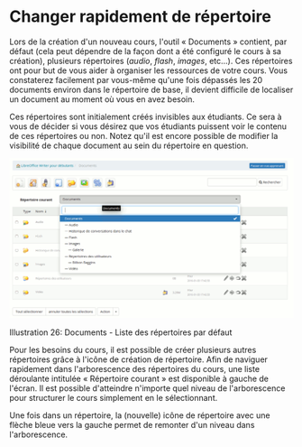 # Changer rapidement de répertoire

Lors de la création d'un nouveau cours, l'outil « Documents » contient, par défaut \(cela peut dépendre de la façon dont a été configuré le cours à sa création\), plusieurs répertoires \(_audio_, _flash_, _images_, etc...\). Ces répertoires ont pour but de vous aider à organiser les ressources de votre cours. Vous constaterez facilement par vous-même qu'une fois dépassés les 20 documents environ dans le répertoire de base, il devient difficile de localiser un document au moment où vous en avez besoin.

Ces répertoires sont initialement créés invisibles aux étudiants. Ce sera à vous de décider si vous désirez que vos étudiants puissent voir le contenu de ces répertoires ou non. Notez qu'il est encore possible de modifier la visibilité de chaque document au sein du répertoire en question.

![](../../.gitbook/assets/graficos17%20%286%29.png)

Illustration 26: Documents - Liste des répertoires par défaut

Pour les besoins du cours, il est possible de créer plusieurs autres répertoires grâce à l'icône de création de répertoire. Afin de naviguer rapidement dans l'arborescence des répertoires du cours, une liste déroulante intitulée « Répertoire courant » est disponible à gauche de l'écran. Il est possible d'atteindre n'importe quel niveau de l'arborescence pour structurer le cours simplement en le sélectionnant.

Une fois dans un répertoire, la \(nouvelle\) icône de répertoire avec une flèche bleue vers la gauche permet de remonter d'un niveau dans l'arborescence.

